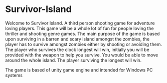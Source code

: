 # Survivor-Island
Welcome to Survivor Island. A third person shooting game for adventure loving 
players. This game will be a whole lot of fun for people loving the thriller and shooting 
genre games. The main purpose of the game is based upon surviving in a barren and 
scary island amongst the zombies, the player has to survive amongst zombies either 
by shooting or avoiding them. 
The player who survives the clock longest will win, initially you will be provided with
the weapon to help you survive. You would be able to move around the whole island.
The player surviving the longest will win.

The game is based of unity game engine and intended for Windows PC systems
